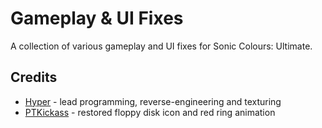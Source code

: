 # Gameplay & UI Fixes
A collection of various gameplay and UI fixes for Sonic Colours: Ultimate.

## Credits
- [Hyper](https://github.com/HyperBE32) - lead programming, reverse-engineering and texturing
- [PTKickass](https://github.com/PTKickass) - restored floppy disk icon and red ring animation